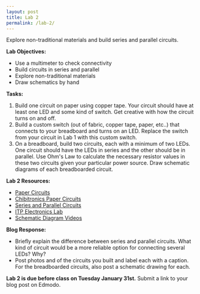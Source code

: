 ```yaml
---
layout: post
title: Lab 2
permalink: /lab-2/
---
```


Explore non-traditional materials and build series and parallel circuits. 

**Lab Objectives:**

+ Use a multimeter to check connectivity
+ Build circuits in series and parallel
+ Explore non-traditional materials
+ Draw schematics by hand

**Tasks:**

1. Build one circuit on paper using copper tape. Your circuit should have at least one LED and some kind of switch. Get creative with how the circuit turns on and off.
3. Build a custom switch (out of fabric, copper tape, paper, etc..) that connects to your breadboard and turns on an LED. Replace the switch from your circuit in Lab 1 with this custom switch. 
2. On a breadboard, build two circuits, each with a minimum of two LEDs. One circuit should have the LEDs in series and the other should be in parallel. Use Ohm's Law to calculate the necessary resistor values in these two circuits given your particular power source. Draw schematic diagrams of each breadboarded circuit. 

**Lab 2 Resources:**

+ [Paper Circuits](https://learn.sparkfun.com/tutorials/the-great-big-guide-to-paper-circuits)
+ [Chibitronics Paper Circuits](https://chibitronics.com)
+ [Series and Parallel Circuits](https://learn.sparkfun.com/tutorials/series-and-parallel-circuits) 
+ [ITP Electronics Lab](https://itp.nyu.edu/physcomp/labs/labs-electronics/electronics/)
+ [Schematic Diagram Videos](https://itp.nyu.edu/physcomp/videos/videos-schematic-diagrams/)

**Blog Response:** 

+ Briefly explain the difference between series and parallel circuits. What kind of circuit would be a more reliable option for connecting several LEDs? Why?
+ Post photos and of the circuits you built and label each with a caption. For the breadboarded circuits, also post a schematic drawing for each.

**Lab 2 is due before class on Tuesday January 31st.** Submit a link to your blog post on Edmodo. 